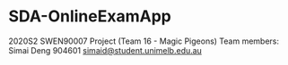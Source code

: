# SDA-OnlineExamApp
2020S2 SWEN90007 Project (Team 16 - Magic Pigeons)
Team members:
Simai Deng 904601 simaid@student.unimelb.edu.au
